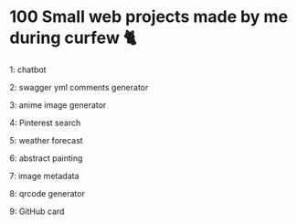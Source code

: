 
# 100 Small web projects made by me during curfew 🐈 

1: chatbot

2: swagger yml comments generator

3: anime image generator 

4: Pinterest search 

5: weather forecast 

6: abstract painting 

7: image metadata 

8: qrcode generator 

9: GitHub card
